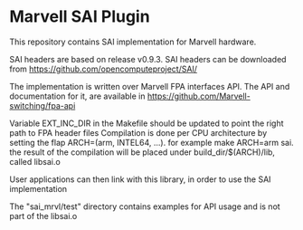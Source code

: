 # Marvell SAI Plugin

This repository contains SAI implementation for Marvell hardware.

SAI headers are based on release v0.9.3. SAI headers can be downloaded from https://github.com/opencomputeproject/SAI/

The implementation is written over Marvell FPA interfaces API. The API and documentation for it, are available in https://github.com/Marvell-switching/fpa-api

Variable EXT_INC_DIR in the Makefile should be updated to point the right path to FPA header files
Compilation is done per CPU architecture by setting the flap ARCH=(arm, INTEL64, ...). for example make ARCH=arm sai. the result of the compilation will be placed under build_dir/$(ARCH)/lib, called libsai.o

User applications can then link with this library, in order to use the SAI implementation

The "sai_mrvl/test" directory contains examples for API usage and is not part of the libsai.o
